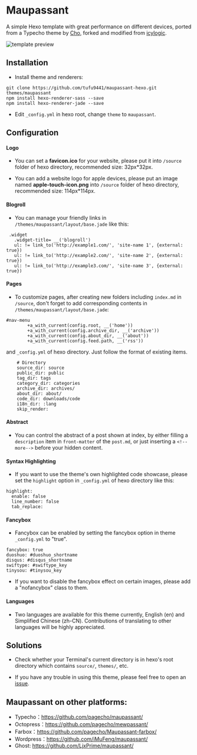 Maupassant
==========

A simple Hexo template with great performance on different devices, ported from a Typecho theme by [Cho](https://github.com/pagecho), forked and modified from [icylogic](https://github.com/icylogic/maupassant-hexo/).

![template preview](http://ooo.0o0.ooo/2015/10/24/562b5be12177e.jpg
 "Maupassant template preview")

## Installation

- Install theme and renderers:

```
git clone https://github.com/tufu9441/maupassant-hexo.git themes/maupassant
npm install hexo-renderer-sass --save
npm install hexo-renderer-jade --save
```

- Edit `_config.yml` in hexo root, change `theme` to `maupassant`.

## Configuration

#### Logo
- You can set a **favicon.ico** for your website, please put it into  `/source` folder of hexo directory, recommended size: 32px*32px.

- You can add a website logo for apple devices, please put an image named **apple-touch-icon.png** into `/source` folder of hexo directory, recommended size: 114px*114px.

#### Blogroll
- You can manage your friendly links in `/themes/maupassant/layout/base.jade` like this:

```
 .widget
   .widget-title= __('blogroll')
   ul: != link_to('http://example1.com/', 'site-name 1', {external: true})
   ul: != link_to('http://example2.com/', 'site-name 2', {external: true})
   ul: != link_to('http://example3.com/', 'site-name 3', {external: true})
```

#### Pages
- To customize pages, after creating new folders including `index.md` in `/source`, don't forget to add corresponding contents in `/themes/maupassant/layout/base.jade`:

```
#nav-menu
        +a_with_current(config.root, __('home'))
        +a_with_current(config.archive_dir, __('archive')) 
        +a_with_current(config.about_dir, __('about'))
        +a_with_current(config.feed.path, __('rss'))
```

and `_config.yml` of hexo directory. Just follow the format of existing items.

```
    # Directory
    source_dir: source
    public_dir: public
    tag_dir: tags
    category_dir: categories
    archive_dir: archives/
    about_dir: about/
    code_dir: downloads/code
    i18n_dir: :lang
    skip_render:
```

#### Abstract
- You can control the abstract of a post shown at index, by either filling a `description` item in `front-matter` of the `post.md`, or just inserting a `<!--more-->` before your hidden content.

#### Syntax Highlighting
- If you want to use the theme's own highlighted code showcase, please set the `highlight` option in `_config.yml` of hexo directory like this:

```
highlight:
  enable: false
  line_number: false
  tab_replace:
```

#### Fancybox
- Fancybox can be enabled by setting the fancybox option in theme `_config.yml` to "true".

```
fancybox: true
duoshuo: #duoshuo_shortname
disqus: #disqus_shortname
swiftype: #swiftype_key
tinysou: #tinysou_key
```

- If you want to disable the fancybox effect on certain images, please add a "nofancybox" class to them.

#### Languages
- Two languages are available for this theme currently, English (en) and Simplified Chinese (zh-CN). Contributions of translating to other languages will be highly appreciated.

## Solutions

- Check whether your Terminal's current directory is in hexo's root directory which contains `source/`, `themes/`, etc.

- If you have any trouble in using this theme, please feel free to open an [issue](https://github.com/tufu9441/maupassant-hexo/issues).

## Maupassant on other platforms:

+ Typecho：https://github.com/pagecho/maupassant/
+ Octopress：https://github.com/pagecho/mewpassant/
+ Farbox：https://github.com/pagecho/Maupassant-farbox/
+ Wordpress：https://github.com/iMuFeng/maupassant/
+ Ghost: https://github.com/LjxPrime/maupassant/